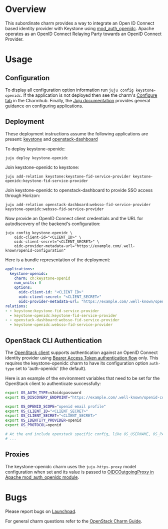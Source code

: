 # Overview

This subordinate charm provides a way to integrate an Open ID Connect based
identity provider with Keystone using
[mod_auth_openidc][mod_auth_openidc]. Apache
operates as an OpenID Connect Relaying Party towards an OpenID Connect
Provider.

# Usage

## Configuration

To display all configuration option information run `juju config
keystone-openidc`. If the application is not deployed then see the charm's
[Configure tab][keystone-openidc-configure] in the
Charmhub. Finally, the [Juju documentation][juju-docs-config-apps] provides
general guidance on configuring applications.

## Deployment

These deployment instructions assume the following applications are present:
[keystone][keystone-charm] and
[openstack-dashboard][openstack-dashboard-charm]

To deploy keystone-openidc:

    juju deploy keystone-openidc

Join keystone-openidc to keystone:

    juju add-relation keystone:keystone-fid-service-provider keystone-openidc:keystone-fid-service-provider

Join keystone-openidc to openstack-dashboard to provide SSO access through Horizon:

    juju add-relation openstack-dashboard:websso-fid-service-provider keystone-openidc:websso-fid-service-provider


Now provide an OpenID Connect client credentials and the URL for autodiscovery
of the backend's configuration:

    juju config keystone-openidc \
        oidc-client-id="<CLIENT_ID>" \
        oidc-client-secret="<CLIENT_SECRET>" \
        oidc-provider-metadata-url="https://example.com/.well-known/openid-configuration"

Here is a bundle representation of the deployment:

```yaml
applications:
  keystone-openidc:
    charm: ch:keystone-openid
    num_units: 0
    options:
      oidc-client-id: "<CLIENT_ID>"
      oidc-client-secret: "<CLIENT_SECRET>"
      oidc-provider-metadata-url: "https://example.com/.well-known/openid-configuration"
relations:
- - keystone:keystone-fid-service-provider
  - keystone-openidc:keystone-fid-service-provider
- - openstack-dashboard:websso-fid-service-provider
  - keystone-openidc:websso-fid-service-provider
```

## OpenStack CLI Authentication

The [OpenStack client][openstackclient-homepage] supports authentication
against an OpenID Connect identity provider using [Bearer Access Token
authentication flow][bearer-access-token-flow] only. This requires the
keystone-openidc charm to have its configuration option `auth-type` set to
'auth-openidc' (the default).

Here is an example of the environment variables that need to be set for the
OpenStack client to authenticate successfully:

```bash
export OS_AUTH_TYPE=v3oidcpassword
export OS_DISCOVERY_ENDPOINT="https://example.com/.well-known/openid-configuration"

export OS_OPENID_SCOPE="openid email profile"
export OS_CLIENT_ID="<CLIENT_SECRET>"
export OS_CLIENT_SECRET="<CLIENT_SECRET>"
export OS_IDENTITY_PROVIDER=openid
export OS_PROTOCOL=openid

# At the end include openstack specific config, like OS_USERNAME, OS_PASSWORD, etc.
# ...
```

<!-- To test the example above run the following commands in a local copy of
the keystone-openidc git repo:

  tox -e build
  tox -e func-target -- jammy-yoga --keep-model
-->

## Proxies

The keystone-openidc charm uses the `juju-https-proxy` model configuration when
set and its value is passed to
[OIDCOutgoingProxy in Apache mod_auth_openidc module](https://github.com/OpenIDC/mod_auth_openidc/blob/v2.4.12.3/auth_openidc.conf#L839-L842).

# Bugs

Please report bugs on [Launchpad][keystone-openidc-filebug].

For general charm questions refer to the [OpenStack Charm Guide][cg].

<!-- LINKS -->

[bearer-access-token-flow]: https://www.rfc-editor.org/rfc/rfc6750
[cg]: https://docs.openstack.org/charm-guide
[juju-docs-config-apps]: https://juju.is/docs/olm/configure-an-application
[keystone-openidc-configure]: https://charmhub.io/keystone-openidc/configure
[keystone-openidc-filebug]: https://bugs.launchpad.net/charm-keystone-openidc/+filebug
[keystone-charm]: https://charmhub.io/keystone
[mod_auth_openidc]: https://github.com/zmartzone/mod_auth_openidc
[openstackclient-homepage]: https://docs.openstack.org/python-openstackclient/latest/
[openstack-dashboard-charm]: https://charmhub.io/openstack-dashboard

